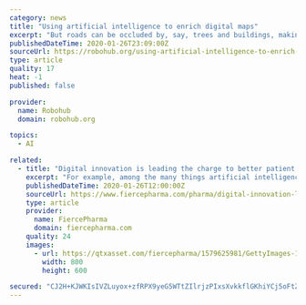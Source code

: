 ```yaml
---
category: news
title: "Using artificial intelligence to enrich digital maps"
excerpt: "But roads can be occluded by, say, trees and buildings, making it a challenging task. In a paper being presented at the Association for the Advancement of Artificial Intelligence conference, the MIT and QCRI researchers describe “RoadTagger,” which uses a combination of neural network architectures to automatically predict the number of ..."
publishedDateTime: 2020-01-26T23:09:00Z
sourceUrl: https://robohub.org/using-artificial-intelligence-to-enrich-digital-maps/
type: article
quality: 17
heat: -1
published: false

provider:
  name: Robohub
  domain: robohub.org

topics:
  - AI

related:
  - title: "Digital innovation is leading the charge to better patient outcomes"
    excerpt: "For example, among the many things artificial intelligence can do is take complex and repetitive tasks and complete ... that works with manufacturers to support these types of safety net programs. Getting a patient started on a therapy and providing access to a prescribed treatment are the first steps. Then adherence comes into play, especially ..."
    publishedDateTime: 2020-01-26T12:00:00Z
    sourceUrl: https://www.fiercepharma.com/pharma/digital-innovation-leading-charge-to-better-patient-outcomes
    type: article
    provider:
      name: FiercePharma
      domain: fiercepharma.com
    quality: 24
    images:
      - url: https://qtxasset.com/fiercepharma/1579625981/GettyImages-1144557228.png?O_7gvn8MxnV_Pt2xdnIccj9nTU1E_N6w
        width: 800
        height: 600

secured: "CJ2H+KJWKIsIVZLuyox+zfRPX9yeG5WTtZIlrjzPIxsXvkkflGKhiYCj5oFtZua9CTApZkgtoCI1WgYpkLLfswIJRZzv2OeMBopFBMgqbrwoIUCqHpVTGUe3e+BSD9sLPcrnFRMQrGO+y9AVxPVYPazTfEH44eJY7SJTPfT93RID649HICjK/H5jpqLmAaQ6bbkyF16B6/Ap0JDiKRU3tZQf/sevcc2o+UVYLWroTy6VGjUaxhnzWTFy0ssYjtFIRB3tfp+dfcEbquAC3DVIWfcgI3jaVHtNTy5BSpMGadQzPPOlsZGO/rNIpLENLwn36JIJ2j4UDYdUM5mlvUFoQ6o3hLJhxppoAvfV0k8s7iRJi8oyjKsC6/yA4yfS/s3bKBFJ35Es/8TGCo+nT1M+IG+2/DEQPE4IWaF+fBPU8YFTwrXuoJHHeecxarjQ6jfwRaIwhzbss8qAbQCZuDVSd+1Wtdi7SBHbkw0Z+frzaew=;9aH8QxLfx+Yp3bZBcjoTag=="
---
```


